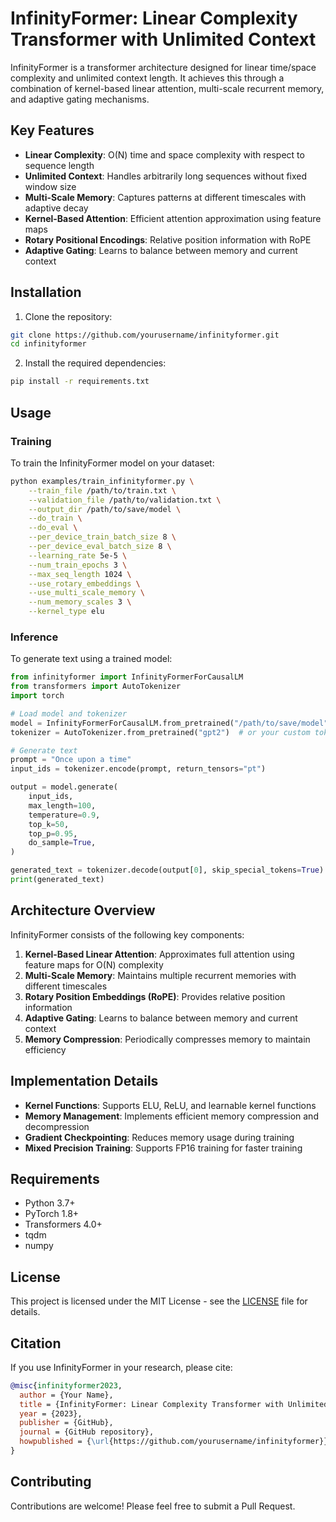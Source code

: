 # InfinityFormer: Linear Complexity Transformer with Unlimited Context

InfinityFormer is a transformer architecture designed for linear time/space complexity and unlimited context length. It achieves this through a combination of kernel-based linear attention, multi-scale recurrent memory, and adaptive gating mechanisms.

## Key Features

- **Linear Complexity**: O(N) time and space complexity with respect to sequence length
- **Unlimited Context**: Handles arbitrarily long sequences without fixed window size
- **Multi-Scale Memory**: Captures patterns at different timescales with adaptive decay
- **Kernel-Based Attention**: Efficient attention approximation using feature maps
- **Rotary Positional Encodings**: Relative position information with RoPE
- **Adaptive Gating**: Learns to balance between memory and current context

## Installation

1. Clone the repository:
```bash
git clone https://github.com/yourusername/infinityformer.git
cd infinityformer
```

2. Install the required dependencies:
```bash
pip install -r requirements.txt
```

## Usage

### Training

To train the InfinityFormer model on your dataset:

```bash
python examples/train_infinityformer.py \
    --train_file /path/to/train.txt \
    --validation_file /path/to/validation.txt \
    --output_dir /path/to/save/model \
    --do_train \
    --do_eval \
    --per_device_train_batch_size 8 \
    --per_device_eval_batch_size 8 \
    --learning_rate 5e-5 \
    --num_train_epochs 3 \
    --max_seq_length 1024 \
    --use_rotary_embeddings \
    --use_multi_scale_memory \
    --num_memory_scales 3 \
    --kernel_type elu
```

### Inference

To generate text using a trained model:

```python
from infinityformer import InfinityFormerForCausalLM
from transformers import AutoTokenizer
import torch

# Load model and tokenizer
model = InfinityFormerForCausalLM.from_pretrained("/path/to/save/model")
tokenizer = AutoTokenizer.from_pretrained("gpt2")  # or your custom tokenizer

# Generate text
prompt = "Once upon a time"
input_ids = tokenizer.encode(prompt, return_tensors="pt")

output = model.generate(
    input_ids,
    max_length=100,
    temperature=0.9,
    top_k=50,
    top_p=0.95,
    do_sample=True,
)

generated_text = tokenizer.decode(output[0], skip_special_tokens=True)
print(generated_text)
```

## Architecture Overview

InfinityFormer consists of the following key components:

1. **Kernel-Based Linear Attention**: Approximates full attention using feature maps for O(N) complexity
2. **Multi-Scale Memory**: Maintains multiple recurrent memories with different timescales
3. **Rotary Position Embeddings (RoPE)**: Provides relative position information
4. **Adaptive Gating**: Learns to balance between memory and current context
5. **Memory Compression**: Periodically compresses memory to maintain efficiency

## Implementation Details

- **Kernel Functions**: Supports ELU, ReLU, and learnable kernel functions
- **Memory Management**: Implements efficient memory compression and decompression
- **Gradient Checkpointing**: Reduces memory usage during training
- **Mixed Precision Training**: Supports FP16 training for faster training

## Requirements

- Python 3.7+
- PyTorch 1.8+
- Transformers 4.0+
- tqdm
- numpy

## License

This project is licensed under the MIT License - see the [LICENSE](LICENSE) file for details.

## Citation

If you use InfinityFormer in your research, please cite:

```bibtex
@misc{infinityformer2023,
  author = {Your Name},
  title = {InfinityFormer: Linear Complexity Transformer with Unlimited Context},
  year = {2023},
  publisher = {GitHub},
  journal = {GitHub repository},
  howpublished = {\url{https://github.com/yourusername/infinityformer}}
}
```

## Contributing

Contributions are welcome! Please feel free to submit a Pull Request.

